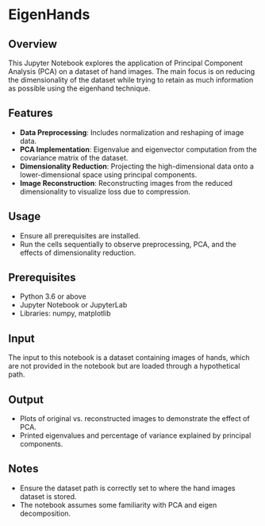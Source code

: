 # EigenHands

## Overview
This Jupyter Notebook explores the application of Principal Component Analysis (PCA) on a dataset of hand images. The main focus is on reducing the dimensionality of the dataset while trying to retain as much information as possible using the eigenhand technique.

## Features
  - **Data Preprocessing**: Includes normalization and reshaping of image data.
  - **PCA Implementation**: Eigenvalue and eigenvector computation from the covariance matrix of the dataset.
  - **Dimensionality Reduction**: Projecting the high-dimensional data onto a lower-dimensional space using principal components.
  - **Image Reconstruction**: Reconstructing images from the reduced dimensionality to visualize loss due to compression.

## Usage
  - Ensure all prerequisites are installed.
  - Run the cells sequentially to observe preprocessing, PCA, and the effects of dimensionality reduction.

## Prerequisites
  - Python 3.6 or above
  - Jupyter Notebook or JupyterLab
  - Libraries: numpy, matplotlib

## Input
The input to this notebook is a dataset containing images of hands, which are not provided in the notebook but are loaded through a hypothetical path.

## Output
  - Plots of original vs. reconstructed images to demonstrate the effect of PCA.
  - Printed eigenvalues and percentage of variance explained by principal components.

## Notes
- Ensure the dataset path is correctly set to where the hand images dataset is stored.
- The notebook assumes some familiarity with PCA and eigen decomposition.